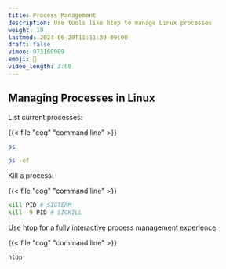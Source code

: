 ```yaml
---
title: Process Management
description: Use tools like htop to manage Linux processes
weight: 19
lastmod: 2024-06-20T11:11:30-09:00
draft: false
vimeo: 973160909
emoji: 🪫
video_length: 3:08
---
```


## Managing Processes in Linux

List current processes:

{{< file "cog" "command line" >}}
```bash
ps

ps -ef
```

Kill a process:

{{< file "cog" "command line" >}}
```bash
kill PID # SIGTERM
kill -9 PID # SIGKILL
```

Use htop for a fully interactive process management experience: 

{{< file "cog" "command line" >}}
```bash
htop
```